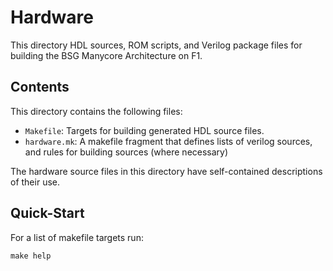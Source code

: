 # Hardware

This directory HDL sources, ROM scripts, and Verilog package files for
building the BSG Manycore Architecture on F1.

## Contents

This directory contains the following files:

- `Makefile`: Targets for building generated HDL source files.
- `hardware.mk`: A makefile fragment that defines lists of verilog sources, and rules for building sources (where necessary)

The hardware source files in this directory have self-contained
descriptions of their use.


## Quick-Start

For a list of makefile targets run: 

`make help`
